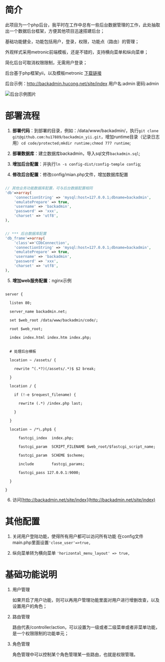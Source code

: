 # 简介

此项目为一个php后台，我平时在工作中总有一些后台数据管理的工作，此处抽取出一个数据后台框架，方便其他项目迅速搭建后台；

基础功能健全，功能包括用户，登录，权限，功能点（路由）的管理；

外观样式采用metronic前端模板，还是不错的，支持横向菜单和纵向菜单；

简化后台可取消权限限制，无需用户登录；



后台基于php框架yii，以及模板metronic [下载链接](http://download.csdn.net/detail/loveyzy/6751593)

后台示例：http://backadmin.hucong.net/site/index  用户名:admin 密码:admin

![后台示例图片](http://backadmin.hucong.net/images/backadmin_temple.jpg)


# 部署流程

1. **部署代码**：到部署的目录，例如：/data/www/backadmin/，执行`git clone git@github.com:hu17889/backadmin_yii.git`，增加runtime目录（记录日志用）`cd code/protected;mkdir runtime;chmod 777 runtime`;

2. **部署数据库**：建立数据库backadmin，导入sql文件`backadmin.sql`;

3. **增加后台配置**：并执行`ln -s config-dist/config-temple config`;

4. **修改后台配置**：修改config/mian.php文件，增加数据库配置

  ```php
  
  // 其他业务功能数据库配置，可与后台数据配置相同
  'db'=>array(
      'connectionString' => 'mysql:host=127.0.0.1;dbname=backadmin',
      'emulatePrepare' => true,
      'username' => 'backadmin',
      'password' => 'xxx',
      'charset' => 'utf8',
  ),
  
  
  // *** 后台数据库配置
  'db_frame'=>array(
      'class'=>'CDbConnection',
      'connectionString' => 'mysql:host=127.0.0.1;dbname=backadmin',
      'emulatePrepare' => true,
      'username' => 'backadmin',
      'password' => 'xxx',
      'charset' => 'utf8',
  ),
  ```

5. **增加web服务配置**：nginx示例

  ```Nginx
  
  server {
  
    listen 80;
  
    server_name backadmin.net; 
  
    set $web_root /data/www/backadmin/code/; 
  
    root $web_root;
  
    index index.html index.htm index.php;
  
    
    # 处理后台模板
  
    location ~ /assets/ {
  
      rewrite ^(.*?)(/assets/.*)$ $2 break;
  
    }
  
    location / {
  
      if (!-e $request_filename) {
  
        rewrite (.*) /index.php last;
  
      }   
  
    }
  
    location ~ /*\.php$ {
  
        fastcgi_index  index.php;
  
        fastcgi_param  SCRIPT_FILENAME $web_root/$fastcgi_script_name;
  
        fastcgi_param  SCHEME $scheme;
  
        include        fastcgi_params;
  
        fastcgi_pass 127.0.0.1:9000;
  
    }
  
  }
  ```
6. 访问[http://backadmin.net/site/index](http://backadmin.net/site/index)


# 其他配置

1. 关闭用户登陆功能，使得所有用户都可以访问所有功能
    在config文件main.php里面设置`'close_user'=>true,`

2. 纵向菜单转为横向菜单
    `'horizontal_menu_layout' => true,`

# 基础功能说明

1. 用户管理

    如果开启了用户功能，则可以再用户管理功能里面对用户进行增删改查，以及设置用户的角色；

2. 路由管理

    路由代表/controller/action，可以设置为一级或者二级菜单或者非菜单功能，是一个权限限制的功能单元；

3. 角色管理

    角色管理中可以控制某个角色管理某一些路由，也就是权限管理。

